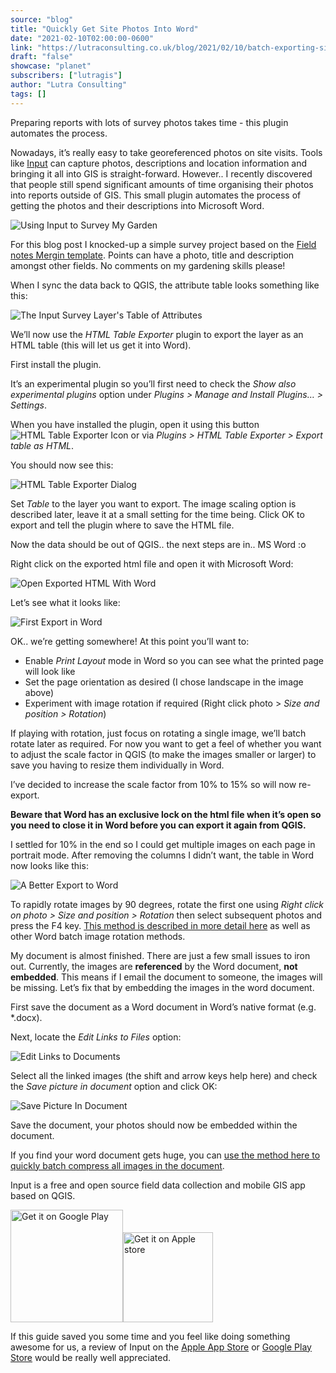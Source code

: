 ```yaml
---
source: "blog"
title: "Quickly Get Site Photos Into Word"
date: "2021-02-10T02:00:00-0600"
link: "https://lutraconsulting.co.uk/blog/2021/02/10/batch-exporting-site-visit-photos-to-word/"
draft: "false"
showcase: "planet"
subscribers: ["lutragis"]
author: "Lutra Consulting"
tags: []
---
```


<p>Preparing reports with lots of survey photos takes time - this plugin automates the process.</p>

<p>Nowadays, it’s really easy to take georeferenced photos on site visits.  Tools like <a href="https://merginmaps.com/">Input</a> can capture photos, descriptions and location information and bringing it all into GIS is straight-forward.  However.. I recently discovered that people still spend significant amounts of time organising their photos into reports outside of GIS.  This small plugin automates the process of getting the photos and their descriptions into Microsoft Word.</p>

<p><img alt="Using Input to Survey My Garden" src="https://www.lutraconsulting.co.uk/img/posts/using_input_to_survey_my_garden.png" /></p>

<p>For this blog post I knocked-up a simple survey project based on the <a href="https://merginmaps.com/docs/tutorials/capturing-first-data/">Field notes Mergin template</a>.  Points can have a photo, title and description amongst other fields.  No comments on my gardening skills please!</p>

<p>When I sync the data back to QGIS, the attribute table looks something like this:</p>

<p><img alt="The Input Survey Layer's Table of Attributes" src="https://www.lutraconsulting.co.uk/img/posts/input_survey_layers_table_of_attributes.png" /></p>

<p>We’ll now use the <em>HTML Table Exporter</em> plugin to export the layer as an HTML table (this will let us get it into Word).</p>

<p>First install the plugin.</p>

<p>It’s an experimental plugin so you’ll first need to check the <em>Show also experimental plugins</em> option under <em>Plugins &gt; Manage and Install Plugins… &gt; Settings</em>.</p>

<p>When you have installed the plugin, open it using this button <img alt="HTML Table Exporter Icon" src="https://www.lutraconsulting.co.uk/img/posts/html_table_exporter.png" /> or via <em>Plugins &gt; HTML Table Exporter &gt; Export table as HTML</em>.</p>

<p>You should now see this:</p>

<p><img alt="HTML Table Exporter Dialog" src="https://www.lutraconsulting.co.uk/img/posts/html_table_exporter_dialog.png" /></p>

<p>Set <em>Table</em> to the layer you want to export.  The image scaling option is described later, leave it at a small setting for the time being.  Click OK to export and tell the plugin where to save the HTML file.</p>

<p>Now the data should be out of QGIS.. the next steps are in.. MS Word :o</p>

<p>Right click on the exported html file and open it with Microsoft Word:</p>

<p><img alt="Open Exported HTML With Word" src="https://www.lutraconsulting.co.uk/img/posts/open_with_word.png" /></p>

<p>Let’s see what it looks like:</p>

<p><img alt="First Export in Word" src="https://www.lutraconsulting.co.uk/img/posts/first_export_in_word.png" /></p>

<p>OK.. we’re getting somewhere!  At this point you’ll want to:</p>

<ul>
  <li>Enable <em>Print Layout</em> mode in Word so you can see what the printed page will look like</li>
  <li>Set the page orientation as desired (I chose landscape in the image above)</li>
  <li>Experiment with image rotation if required (Right click photo &gt; <em>Size and position &gt; Rotation</em>)</li>
</ul>

<p>If playing with rotation, just focus on rotating a single image, we’ll batch rotate later as required.  For now you want to get a feel of whether you want to adjust the scale factor in QGIS (to make the images smaller or larger) to save you having to resize them individually in Word.</p>

<p>I’ve decided to increase the scale factor from 10% to 15% so will now re-export.</p>

<p><strong>Beware that Word has an exclusive lock on the html file when it’s open so you need to close it in Word before you can export it again from QGIS.</strong></p>

<p>I settled for 10% in the end so I could get multiple images on each page in portrait mode.  After removing the columns I didn’t want, the table in Word now looks like this:</p>

<p><img alt="A Better Export to Word" src="https://www.lutraconsulting.co.uk/img/posts/better_export_to_word.png" /></p>

<p>To rapidly rotate images by 90 degrees, rotate the first one using <em>Right click on photo &gt; Size and position &gt; Rotation</em> then select subsequent photos and press the F4 key.  <a href="https://www.datanumen.com/blogs/6-effective-ways-batch-rotate-multiple-images-word-document/">This method is described in more detail here</a> as well as other Word batch image rotation methods.</p>

<p>My document is almost finished.  There are just a few small issues to iron out.  Currently, the images are <strong>referenced</strong> by the Word document, <strong>not embedded</strong>.  This means if I email the document to someone, the images will be missing.  Let’s fix that by embedding the images in the word document.</p>

<p>First save the document as a Word document in Word’s native format (e.g. *.docx).</p>

<p>Next, locate the <em>Edit Links to Files</em> option:</p>

<p><img alt="Edit Links to Documents" src="https://www.lutraconsulting.co.uk/img/posts/edit_links_to_documents.png" /></p>

<p>Select all the linked images (the shift and arrow keys help here) and check the <em>Save picture in document</em> option and click OK:</p>

<p><img alt="Save Picture In Document" src="https://www.lutraconsulting.co.uk/img/posts/save_picture_in_document.png" /></p>

<p>Save the document, your photos should now be embedded within the document.</p>

<p>If you find your word document gets huge, you can <a href="https://support.microsoft.com/en-us/office/reduce-the-file-size-of-a-picture-in-microsoft-office-8db7211c-d958-457c-babd-194109eb9535">use the method here to quickly batch compress all images in the document</a>.</p>

<p>Input is a free and open source field data collection and mobile GIS app based on QGIS.</p>

<p><a href="https://play.google.com/store/apps/details?id=uk.co.lutraconsulting&amp;utm_source=lutra-atom&amp;utm_medium=lutra-blog&amp;utm_campaign=input"><img alt="Get it on Google Play" src="https://play.google.com/intl/en_us/badges/images/generic/en_badge_web_generic.png" width="180px" /></a><a href="https://apps.apple.com/us/app/input/id1478603559?ls=1&amp;utm_source=lutra-atom&amp;utm_medium=lutra-blog&amp;utm_campaign=input"><img alt="Get it on Apple store" src="https://www.lutraconsulting.co.uk/img/posts/App_Store.svg" style="padding-top: 0px;" width="144px" /></a></p>

<p>If this guide saved you some time and you feel like doing something awesome for us, a review of Input on the <a href="https://apps.apple.com/gb/app/input/id1478603559?utm_source=lutra-atom&amp;utm_medium=lutra-blog&amp;utm_campaign=input">Apple App Store</a> or <a href="https://play.google.com/store/apps/details?id=uk.co.lutraconsulting&amp;utm_source=lutra-atom&amp;utm_medium=lutra-blog&amp;utm_campaign=input">Google Play Store</a> would be really well appreciated.</p>
